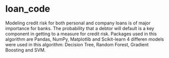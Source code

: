 # loan_code

Modeling credit risk for both personal and company loans is of major importance for banks. 
The probability that a debtor will default is a key component in getting to a measure for credit risk.
Packages used in this algorithm are Pandas, NumPy, Matplotlib and Scikit-learn
4 differen models were used in this algorithm: Decision Tree, Random Forest, Gradient Boosting and SVM.
